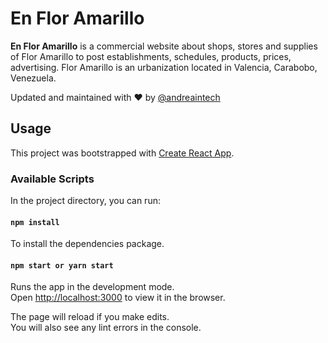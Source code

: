 # En Flor Amarillo

**En Flor Amarillo** is a commercial website about shops, stores and supplies of Flor Amarillo to post establishments, schedules, products, prices, advertising. Flor Amarillo is an urbanization located in Valencia, Carabobo, Venezuela.

Updated and maintained with ❤️ by [@andreaintech](https://andreaintech.github.io/web/)

## Usage

This project was bootstrapped with [Create React App](https://github.com/facebook/create-react-app).

### Available Scripts

In the project directory, you can run:

#### `npm install`
To install the dependencies package.

#### `npm start or yarn start`

Runs the app in the development mode.<br>
Open [http://localhost:3000](http://localhost:3000) to view it in the browser.

The page will reload if you make edits.<br>
You will also see any lint errors in the console.
